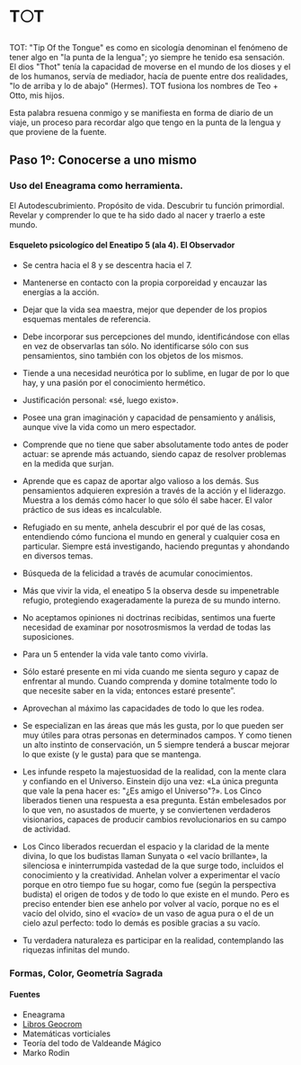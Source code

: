 # T:full_moon:T
TOT: "Tip Of the Tongue" es como en sicología denominan el fenómeno de tener algo en "la punta de la lengua"; yo siempre he tenido esa sensación.
El dios "Thot" tenía la capacidad de moverse en el mundo de los dioses y el de los humanos, servía de mediador, hacía de puente entre dos realidades, "lo de arriba y lo de abajo" (Hermes).
TOT fusiona los nombres de Teo + Otto, mis hijos.

Esta palabra resuena conmigo y se manifiesta en forma de diario de un viaje, un proceso para recordar algo que tengo en la punta de la lengua y que proviene de la fuente.

## Paso 1º: Conocerse a uno mismo

### Uso del Eneagrama como herramienta.
El Autodescubrimiento. Propósito de vida. Descubrir tu función primordial. Revelar y comprender lo que te ha sido dado al nacer y traerlo a este mundo.

#### Esqueleto psicologíco del Eneatipo 5 (ala 4). El Observador

- Se centra hacia el 8 y se descentra hacia el 7.

- Mantenerse en contacto con la propia corporeidad y encauzar las energías a la acción.

- Dejar que la vida sea maestra, mejor que depender de los propios esquemas mentales de referencia.

- Debe incorporar sus percepciones del mundo, identificándose con ellas en vez de observarlas tan sólo. No identificarse sólo con sus pensamientos, sino también con los objetos de los mismos.

- Tiende a una necesidad neurótica por lo sublime, en lugar de por lo que hay, y una pasión por el conocimiento hermético.

- Justificación personal: «sé, luego existo».

- Posee una gran imaginación y capacidad de pensamiento y análisis, aunque vive la vida como un mero espectador.

- Comprende que no tiene que saber absolutamente todo antes de poder actuar: se aprende más actuando, siendo capaz de resolver problemas en la medida que surjan.

- Aprende que es capaz de aportar algo valioso a los demás. Sus pensamientos adquieren expresión a través de la acción y el liderazgo. Muestra a los demás cómo hacer lo que sólo él sabe hacer. El valor práctico de sus ideas es incalculable.

- Refugiado en su mente, anhela descubrir el por qué de las cosas, entendiendo cómo funciona el mundo en general y cualquier cosa en particular. Siempre está investigando, haciendo preguntas y ahondando en diversos temas.

- Búsqueda de la felicidad a través de acumular conocimientos.

- Más que vivir la vida, el eneatipo 5 la observa desde su impenetrable refugio, protegiendo exageradamente la pureza de su mundo interno.

- No aceptamos opiniones  ni  doctrinas  recibidas, sentimos una fuerte necesidad de examinar por nosotrosmismos la verdad de todas las suposiciones.

- Para un 5 entender la vida vale tanto como vivirla.

- Sólo estaré  presente  en  mi  vida  cuando  me  sienta  seguro  y  capaz  de enfrentar  al  mundo. Cuando  comprenda  y  domine  totalmente  todo  lo  que  necesite  saber  en  la  vida;  entonces estaré presente”.

- Aprovechan al máximo las capacidades de todo lo que les rodea.

- Se especializan en las áreas que más les gusta, por lo que pueden ser muy útiles para otras personas en   determinados campos. Y como tienen un alto instinto de conservación,  un  5  siempre  tenderá  a  buscar  mejorar  lo  que existe (y le  gusta) para que se mantenga.

- Les infunde respeto la majestuosidad de la realidad, con la mente clara y confiando en el Universo. Einstein dijo una vez: «La única pregunta que vale la pena hacer es: "¿Es amigo el Universo"?». Los Cinco liberados tienen una respuesta a esa pregunta. Están embelesados por lo que ven, no asustados de muerte, y se conviertenen verdaderos visionarios, capaces de producir cambios revolucionarios en su campo de actividad.

- Los Cinco liberados recuerdan el espacio y la  claridad de la mente divina, lo que los budistas llaman Sunyata o «el vacío brillante», la silenciosa e ininterrumpida vastedad de la que surge todo, incluidos el conocimiento y la creatividad. Anhelan volver a experimentar el vacío porque en otro tiempo fue su hogar, como fue (según la perspectiva budista) el origen de todos y de todo lo que existe en el mundo. Pero es preciso entender bien ese anhelo por volver al vacío, porque no es el vacío del olvido, sino el «vacío» de un vaso de agua pura o el de un cielo azul perfecto: todo lo demás es posible gracias a su vacío.

- Tu verdadera  naturaleza es participar en la  realidad, contemplando las riquezas  infinitas  del mundo.

### Formas, Color, Geometría Sagrada

#### Fuentes
- Eneagrama
- [Libros Geocrom](http://martapovo.es/sus-libros/)
- Matemáticas vorticiales
- Teoría del todo de Valdeande Mágico
- Marko Rodin
